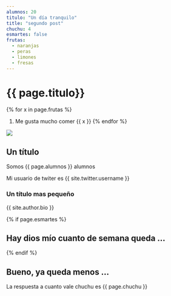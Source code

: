 ```yaml
---
alumnos: 20
titulo: "Un día tranquilo"
title: "segundo post"
chuchu: 4
esmartes: false
frutas:
  - naranjas
  - peras
  - limones
  - fresas
---
```


# {{ page.titulo}}

{% for x in page.frutas %}
1. Me gusta mucho comer {{ x }}
{% endfor %}

![](https://www.bulbi.nl/media/catalog/product/cache/4c2954fe85c7dff453bb1ab4cfb726d8/t/u/tulipa-triumph-mixed-2-_31.jpg)


<h2>Un título</h2>

Somos {{ page.alumnos }} alumnos

Mi usuario de twiter es {{ site.twitter.username }}

<h3> Un título mas pequeño</h3>

{{ site.author.bio }}

{% if page.esmartes %}

##  Hay dios mío cuanto de semana queda ...

{% endif %}

## Bueno, ya queda menos ...

La respuesta a cuanto vale chuchu es {{ page.chuchu }}